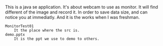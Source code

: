 This is a java se application. 
It's about webcam to use as monitor. 
It will find different of the image and record it. 
In order to save data size, and can notice you at immediatly.
And it is the works when I was freshman.

	MonitorTest01
		It the place where the src is.
	demo.pptx
		It is the ppt we use to demo to others.